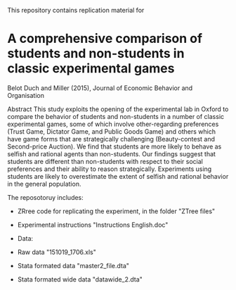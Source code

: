 This repository contains replication material for

# A comprehensive comparison of students and non-students in classic experimental games
 Belot Duch and Miller (2015), Journal of Economic Behavior and Organisation


Abstract
This study exploits the opening of the experimental lab in Oxford to compare the behavior of students and non-students in a number of classic experimental games, some of which involve other-regarding preferences (Trust Game, Dictator Game, and Public Goods Game) and others which have game forms that are strategically challenging (Beauty-contest and Second-price Auction). We find that students are more likely to behave as selfish and rational agents than non-students. Our findings suggest that students are different than non-students with respect to their social preferences and their ability to reason strategically. Experiments using students are likely to overestimate the extent of selfish and rational behavior in the general population.

The reposotoruy includes:

 - ZRree code for replicating the experiment, in the folder "ZTree files"
 - Experimental instructions "Instructions English.doc"
 
 - Data:
  - Raw data  "151019_1706.xls"	
  - Stata formated data "master2_file.dta"
  - Stata formated wide data "datawide_2.dta" 

